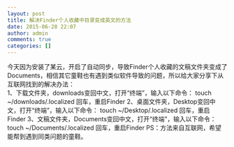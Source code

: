 ```yaml
---
layout: post
title: 解决Finder个人收藏中目录变成英文的方法
date: 2015-06-28 22:07
author: admin
comments: true
categories: []
---
```

 今天因为安装了某云，开启了自动同步，导致Finder个人收藏的文稿文件夹变成了Documents，相信其它童鞋也有遇到类似软件导致的问题，所以给大家分享下从互联网找到的解决办法：      
      1、下载文件夹，downloads变回中文，打开“终端”，输入以下命令：
             touch ~/downloads/.localized 回车，重启Finder 
      2、桌面文件夹，Desktop变回中文，打开“终端”，输入以下命令：
             touch ~/Desktop/.localized 回车，重启Finder 
      3、文稿文件夹，Documents变回中文，打开“终端”，输入以下命令： 
             touch ~/Documents/.localized 回车，重启Finder
           PS：方法来自互联网，希望能帮到遇到同类问题的童鞋。

